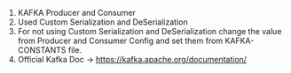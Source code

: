 

1. KAFKA Producer and Consumer
2. Used Custom Serialization and DeSerialization
3. For not using Custom Serialization and DeSerialization change the value from Producer and 
   Consumer Config and set them from KAFKA-CONSTANTS file.
4. Official Kafka Doc -> https://kafka.apache.org/documentation/   

